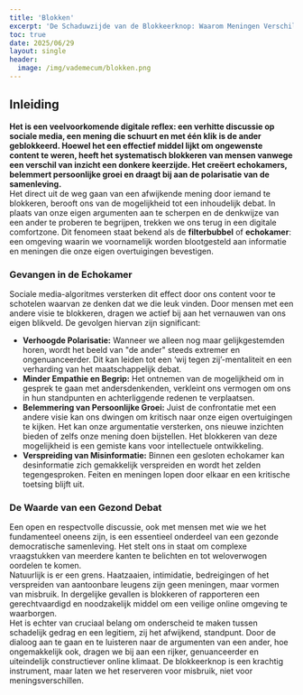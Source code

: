 ```yaml
---
title: 'Blokken'
excerpt: 'De Schaduwzijde van de Blokkeerknop: Waarom Meningen Verschillen Geen Ban Verdient'
toc: true
date: 2025/06/29
layout: single
header:
  image: /img/vademecum/blokken.png
---
```


## **Inleiding**

**Het is een veelvoorkomende digitale reflex: een verhitte discussie op sociale media, een mening die schuurt en met één klik is de ander geblokkeerd. Hoewel het een effectief middel lijkt om ongewenste content te weren, heeft het systematisch blokkeren van mensen vanwege een verschil van inzicht een donkere keerzijde. Het creëert echokamers, belemmert persoonlijke groei en draagt bij aan de polarisatie van de samenleving.**  
Het direct uit de weg gaan van een afwijkende mening door iemand te blokkeren, berooft ons van de mogelijkheid tot een inhoudelijk debat. In plaats van onze eigen argumenten aan te scherpen en de denkwijze van een ander te proberen te begrijpen, trekken we ons terug in een digitale comfortzone. Dit fenomeen staat bekend als de **filterbubbel** of **echokamer**: een omgeving waarin we voornamelijk worden blootgesteld aan informatie en meningen die onze eigen overtuigingen bevestigen.

### **Gevangen in de Echokamer**

Sociale media-algoritmes versterken dit effect door ons content voor te schotelen waarvan ze denken dat we die leuk vinden. Door mensen met een andere visie te blokkeren, dragen we actief bij aan het vernauwen van ons eigen blikveld. De gevolgen hiervan zijn significant:

* **Verhoogde Polarisatie:** Wanneer we alleen nog maar gelijkgestemden horen, wordt het beeld van "de ander" steeds extremer en ongenuanceerder. Dit kan leiden tot een ‘wij tegen zij’-mentaliteit en een verharding van het maatschappelijk debat.  
* **Minder Empathie en Begrip:** Het ontnemen van de mogelijkheid om in gesprek te gaan met andersdenkenden, verkleint ons vermogen om ons in hun standpunten en achterliggende redenen te verplaatsen.  
* **Belemmering van Persoonlijke Groei:** Juist de confrontatie met een andere visie kan ons dwingen om kritisch naar onze eigen overtuigingen te kijken. Het kan onze argumentatie versterken, ons nieuwe inzichten bieden of zelfs onze mening doen bijstellen. Het blokkeren van deze mogelijkheid is een gemiste kans voor intellectuele ontwikkeling.  
* **Verspreiding van Misinformatie:** Binnen een gesloten echokamer kan desinformatie zich gemakkelijk verspreiden en wordt het zelden tegengesproken. Feiten en meningen lopen door elkaar en een kritische toetsing blijft uit.

### **De Waarde van een Gezond Debat**

Een open en respectvolle discussie, ook met mensen met wie we het fundamenteel oneens zijn, is een essentieel onderdeel van een gezonde democratische samenleving. Het stelt ons in staat om complexe vraagstukken van meerdere kanten te belichten en tot weloverwogen oordelen te komen.  
Natuurlijk is er een grens. Haatzaaien, intimidatie, bedreigingen of het verspreiden van aantoonbare leugens zijn geen meningen, maar vormen van misbruik. In dergelijke gevallen is blokkeren of rapporteren een gerechtvaardigd en noodzakelijk middel om een veilige online omgeving te waarborgen.  
Het is echter van cruciaal belang om onderscheid te maken tussen schadelijk gedrag en een legitiem, zij het afwijkend, standpunt. Door de dialoog aan te gaan en te luisteren naar de argumenten van een ander, hoe ongemakkelijk ook, dragen we bij aan een rijker, genuanceerder en uiteindelijk constructiever online klimaat. De blokkeerknop is een krachtig instrument, maar laten we het reserveren voor misbruik, niet voor meningsverschillen.
